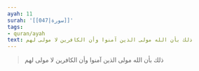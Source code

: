 ```yaml
---
ayah: 11
surah: '[[047|سورة]]'
tags:
- quran/ayah
text: ذلك بأن الله مولى الذين آمنوا وأن الكافرين لا مولى لهم
---
```

> ذلك بأن الله مولى الذين آمنوا وأن الكافرين لا مولى لهم
